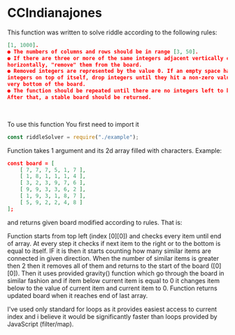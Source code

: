 # CCIndianajones

This function was written to solve riddle according to the following rules:

```json ● Write a function that will receive a two-dimensional array of integers in range
[1, 1000].
● The numbers of columns and rows should be in range [3, 50].
● If there are three or more of the same integers adjacent vertically or
horizontally, "remove" them from the board.
● Removed integers are represented by the value 0. If an empty space has
integers on top of itself, drop integers until they hit a non-zero value or the
very bottom of the board.
● The function should be repeated until there are no integers left to be removed.
After that, a stable board should be returned.
```
<br>

To use this function You first need to import it
```js
const riddleSolver = require("./example");
```

Function takes 1 argument and its 2d array filled with characters. Example:
```json
const board = [
    [ 7, 7, 7, 5, 1, 7 ],
    [ 1, 8, 1, 1, 1, 4 ],
    [ 3, 2, 3, 9, 7, 6 ],
    [ 9, 9, 3, 3, 6, 2 ],
    [ 1, 9, 3, 1, 8, 7 ],
    [ 5, 9, 2, 2, 4, 8 ]
];
```
and returns given board modified according to rules. That is:

Function starts from top left (index [0][0]) and checks every item until end of array.
At every step it checks if next item to the right or to the bottom is equal to itself.
IF it is then it starts counting how many similar items are connected in given direction.
When the number of similar items is greater then 2 then it removes all of them and returns 
to the start of the board ([0][0]). Then it uses provided gravity() function which go through
the board in similar fashion and if item below current item is equal to 0 it changes item below
to the value of current item and current item to 0. Function returns updated board when it reaches
end of last array.

I've used only standard for loops as it provides easiest access to current index and i believe it 
would be significantly faster than loops provided by JavaScript (filter/map).
